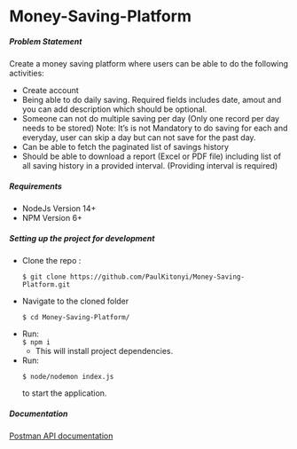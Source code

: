 # Money-Saving-Platform

##### Problem Statement
Create a money saving platform where users can be able to do the following activities:
- Create account
- Being able to do daily saving. Required fields includes date, amout and you
can add description which should be optional.
- Someone can not do multiple saving per day (Only one record per day
needs to be stored)
Note: It’s is not Mandatory to do saving for each and everyday, user can skip a day
but can not save for the past day.
- Can be able to fetch the paginated list of savings history
- Should be able to download a report (Excel or PDF file) including list of all
saving history in a provided interval. (Providing interval is required)

##### Requirements
- NodeJs Version 14+
- NPM Version 6+

##### Setting up the project for development
* Clone the repo :  
   ```
   $ git clone https://github.com/PaulKitonyi/Money-Saving-Platform.git
   ```
* Navigate to the cloned folder  
   ```
   $ cd Money-Saving-Platform/
   ```
* Run:  
   `$ npm i`  
   * This will install project dependencies.
* Run:  
   ```
   $ node/nodemon index.js
   ``` 
   to start the application.
   
##### Documentation
[Postman API documentation](https://documenter.getpostman.com/view/5625695/UzJFuxqu)
